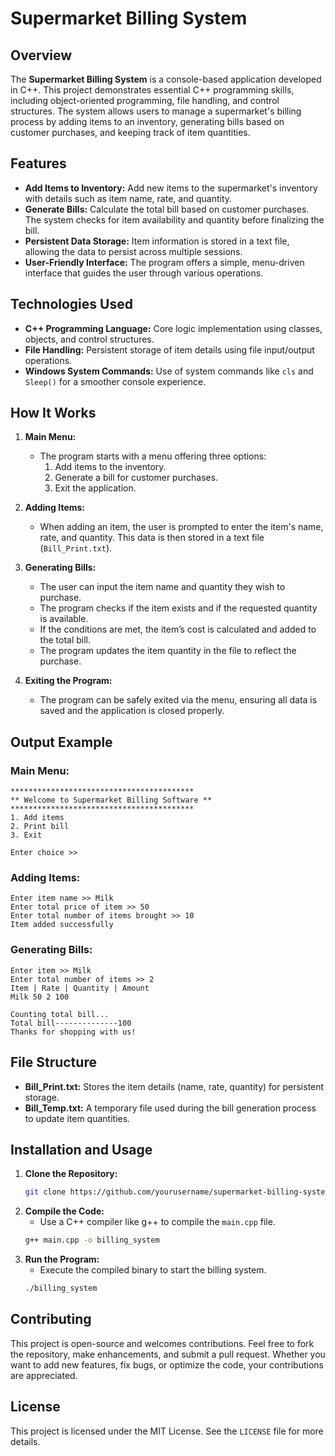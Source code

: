 
# Supermarket Billing System

## Overview
The **Supermarket Billing System** is a console-based application developed in C++. This project demonstrates essential C++ programming skills, including object-oriented programming, file handling, and control structures. The system allows users to manage a supermarket's billing process by adding items to an inventory, generating bills based on customer purchases, and keeping track of item quantities.

## Features
- **Add Items to Inventory:** Add new items to the supermarket's inventory with details such as item name, rate, and quantity.
- **Generate Bills:** Calculate the total bill based on customer purchases. The system checks for item availability and quantity before finalizing the bill.
- **Persistent Data Storage:** Item information is stored in a text file, allowing the data to persist across multiple sessions.
- **User-Friendly Interface:** The program offers a simple, menu-driven interface that guides the user through various operations.

## Technologies Used
- **C++ Programming Language:** Core logic implementation using classes, objects, and control structures.
- **File Handling:** Persistent storage of item details using file input/output operations.
- **Windows System Commands:** Use of system commands like `cls` and `Sleep()` for a smoother console experience.

## How It Works
1. **Main Menu:**
   - The program starts with a menu offering three options:
     1. Add items to the inventory.
     2. Generate a bill for customer purchases.
     3. Exit the application.
   
2. **Adding Items:**
   - When adding an item, the user is prompted to enter the item's name, rate, and quantity. This data is then stored in a text file (`Bill_Print.txt`).

3. **Generating Bills:**
   - The user can input the item name and quantity they wish to purchase.
   - The program checks if the item exists and if the requested quantity is available.
   - If the conditions are met, the item’s cost is calculated and added to the total bill.
   - The program updates the item quantity in the file to reflect the purchase.

4. **Exiting the Program:**
   - The program can be safely exited via the menu, ensuring all data is saved and the application is closed properly.

## Output Example

### Main Menu:
```plaintext
*****************************************
** Welcome to Supermarket Billing Software **
*****************************************
1. Add items
2. Print bill
3. Exit

Enter choice >>
```

### Adding Items:
```plaintext
Enter item name >> Milk
Enter total price of item >> 50
Enter total number of items brought >> 10
Item added successfully
```

### Generating Bills:
```plaintext
Enter item >> Milk
Enter total number of items >> 2
Item | Rate | Quantity | Amount
Milk 50 2 100

Counting total bill...
Total bill--------------100
Thanks for shopping with us!
```

## File Structure
- **Bill_Print.txt:** Stores the item details (name, rate, quantity) for persistent storage.
- **Bill_Temp.txt:** A temporary file used during the bill generation process to update item quantities.

## Installation and Usage
1. **Clone the Repository:**
   ```sh
   git clone https://github.com/yourusername/supermarket-billing-system.git
   ```
2. **Compile the Code:**
   - Use a C++ compiler like g++ to compile the `main.cpp` file.
   ```sh
   g++ main.cpp -o billing_system
   ```
3. **Run the Program:**
   - Execute the compiled binary to start the billing system.
   ```sh
   ./billing_system
   ```

## Contributing
This project is open-source and welcomes contributions. Feel free to fork the repository, make enhancements, and submit a pull request. Whether you want to add new features, fix bugs, or optimize the code, your contributions are appreciated.

## License
This project is licensed under the MIT License. See the `LICENSE` file for more details.
